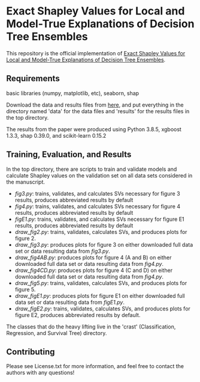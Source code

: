 # Exact Shapley Values for Local and Model-True Explanations of Decision Tree Ensembles

This repository is the official implementation of [Exact Shapley Values for Local and Model-True Explanations of Decision Tree Ensembles](https://arxiv.org/abs/2112.10592). 

## Requirements

basic libraries (numpy, matplotlib, etc), seaborn, shap

Download the data and results files from [here](https://data.mendeley.com/datasets/f7hnnyrssm/1), and put everything in the directory named 'data' for the data files and 'results' for the results files in the top directory.

The results from the paper were produced using Python 3.8.5, xgboost 1.3.3, shap 0.39.0, and scikit-learn 0.15.2

## Training, Evaluation, and Results

In the top directory, there are scripts to train and validate models and calculate Shapley values on the validation set on all data sets considered in the manuscript.
- *fig3.py*: trains, validates, and calculates SVs necessary for figure 3 results, produces abbreviated results by default
- *fig4.py*: trains, validates, and calculates SVs necessary for figure 4 results, produces abbreviated results by default
- *figE1.py*: trains, validates, and calculates SVs necessary for figure E1 results, produces abbreviated results by default
- *draw_fig2.py*: trains, validates, calculates SVs, and produces plots for figure 2.
- *draw_fig3.py*: produces plots for figure 3 on either downloaded full data set or data resulting data from *fig3.py*.
- *draw_fig4AB.py*: produces plots for figure 4 (A and B) on either downloaded full data set or data resulting data from *fig4.py*.
- *draw_fig4CD.py*: produces plots for figure 4 (C and D) on either downloaded full data set or data resulting data from *fig4.py*.
- *draw_fig5.py*: trains, validates, calculates SVs, and produces plots for figure 5.
- *draw_figE1.py*: produces plots for figure E1 on either downloaded full data set or data resulting data from *figE1.py*.
- *draw_figE2.py*: trains, validates, calculates SVs, and produces plots for figure E2, produces abbreviated results by default.

The classes that do the heavy lifting live in the 'crast' (Classification, Regression, and Survival Tree) directory.

## Contributing

Please see License.txt for more information, and feel free to contact the authors with any questions!
